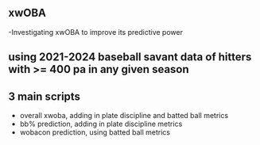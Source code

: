 ## xwOBA
-Investigating xwOBA to improve its predictive power

## using 2021-2024 baseball savant data of hitters with >= 400 pa in any given season

## 3 main scripts
  - overall xwoba, adding in plate discipline and batted ball metrics
  - bb% prediction, adding in plate discipline metrics
  - wobacon prediction, using batted ball metrics
